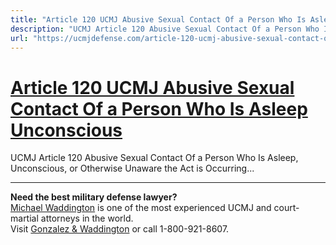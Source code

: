 ```yaml
---
title: "Article 120 UCMJ Abusive Sexual Contact Of a Person Who Is Asleep Unconscious"
description: "UCMJ Article 120 Abusive Sexual Contact Of a Person Who Is Asleep, Unconscious, or Otherwise Unaware the Act is Occurring..."
url: "https://ucmjdefense.com/article-120-ucmj-abusive-sexual-contact-of-a-person-who-is-asleep-unconscious-or-otherwise-unaware-the-act-is-occurring.html"
---
```


# [Article 120 UCMJ Abusive Sexual Contact Of a Person Who Is Asleep Unconscious](https://ucmjdefense.com/article-120-ucmj-abusive-sexual-contact-of-a-person-who-is-asleep-unconscious-or-otherwise-unaware-the-act-is-occurring.html)

UCMJ Article 120 Abusive Sexual Contact Of a Person Who Is Asleep, Unconscious, or Otherwise Unaware the Act is Occurring...

---

**Need the best military defense lawyer?**  
[Michael Waddington](https://ucmjdefense.com/attorneys/michael-stewart-waddington-partner.html) is one of the most experienced UCMJ and court-martial attorneys in the world.  
Visit [Gonzalez & Waddington](https://ucmjdefense.com) or call 1-800-921-8607.
